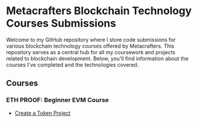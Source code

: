 # Metacrafters Blockchain Technology Courses Submissions

Welcome to my GitHub repository where I store code submissions for various blockchain technology courses offered by Metacrafters. This repository serves as a central hub for all my coursework and projects related to blockchain development. Below, you'll find information about the courses I've completed and the technologies covered.

## Courses

### ETH PROOF: Beginner EVM Course
- [Create a Token Project](./eth-proof-beginner-evm-course/)
